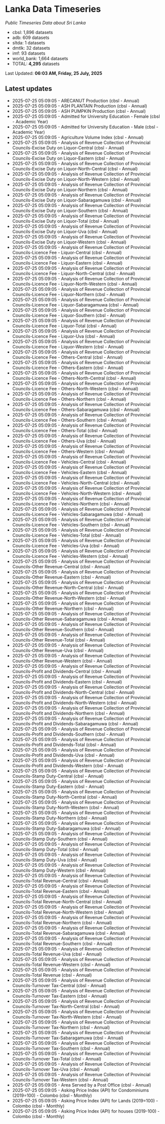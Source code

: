 # Lanka Data Timeseries
*Public Timeseries Data about Sri Lanka*

* cbsl: 1,896 datasets
* adb: 609 datasets
* sltda: 1 datasets
* dmtlk: 32 datasets
* imf: 93 datasets
* world_bank: 1,664 datasets
* TOTAL: **4,295** datasets

Last Updated: **06:03 AM, Friday, 25 July, 2025**

## Latest updates

* 2025-07-25 05:09:05 - ARECANUT Production (cbsl - Annual)
* 2025-07-25 05:09:05 - ASH PLANTAIN Production (cbsl - Annual)
* 2025-07-25 05:09:05 - ASH PUMPKIN Production (cbsl - Annual)
* 2025-07-25 05:09:05 - Admitted for University Education - Female (cbsl - Academic Year)
* 2025-07-25 05:09:05 - Admitted for University Education - Male (cbsl - Academic Year)
* 2025-07-25 05:09:05 - Agriculture Volume Index (cbsl - Annual)
* 2025-07-25 05:09:05 - Analysis of Revenue Collection of Provincial Councils-Excise Duty on Liquor-Central (cbsl - Annual)
* 2025-07-25 05:09:05 - Analysis of Revenue Collection of Provincial Councils-Excise Duty on Liquor-Eastern (cbsl - Annual)
* 2025-07-25 05:09:05 - Analysis of Revenue Collection of Provincial Councils-Excise Duty on Liquor-North-Central (cbsl - Annual)
* 2025-07-25 05:09:05 - Analysis of Revenue Collection of Provincial Councils-Excise Duty on Liquor-North-Western (cbsl - Annual)
* 2025-07-25 05:09:05 - Analysis of Revenue Collection of Provincial Councils-Excise Duty on Liquor-Northern (cbsl - Annual)
* 2025-07-25 05:09:05 - Analysis of Revenue Collection of Provincial Councils-Excise Duty on Liquor-Sabaragamuwa (cbsl - Annual)
* 2025-07-25 05:09:05 - Analysis of Revenue Collection of Provincial Councils-Excise Duty on Liquor-Southern (cbsl - Annual)
* 2025-07-25 05:09:05 - Analysis of Revenue Collection of Provincial Councils-Excise Duty on Liquor-Total (cbsl - Annual)
* 2025-07-25 05:09:05 - Analysis of Revenue Collection of Provincial Councils-Excise Duty on Liquor-Uva (cbsl - Annual)
* 2025-07-25 05:09:05 - Analysis of Revenue Collection of Provincial Councils-Excise Duty on Liquor-Western (cbsl - Annual)
* 2025-07-25 05:09:05 - Analysis of Revenue Collection of Provincial Councils-Licence Fee - Liquor-Central (cbsl - Annual)
* 2025-07-25 05:09:05 - Analysis of Revenue Collection of Provincial Councils-Licence Fee - Liquor-Eastern (cbsl - Annual)
* 2025-07-25 05:09:05 - Analysis of Revenue Collection of Provincial Councils-Licence Fee - Liquor-North-Central (cbsl - Annual)
* 2025-07-25 05:09:05 - Analysis of Revenue Collection of Provincial Councils-Licence Fee - Liquor-North-Western (cbsl - Annual)
* 2025-07-25 05:09:05 - Analysis of Revenue Collection of Provincial Councils-Licence Fee - Liquor-Northern (cbsl - Annual)
* 2025-07-25 05:09:05 - Analysis of Revenue Collection of Provincial Councils-Licence Fee - Liquor-Sabaragamuwa (cbsl - Annual)
* 2025-07-25 05:09:05 - Analysis of Revenue Collection of Provincial Councils-Licence Fee - Liquor-Southern (cbsl - Annual)
* 2025-07-25 05:09:05 - Analysis of Revenue Collection of Provincial Councils-Licence Fee - Liquor-Total (cbsl - Annual)
* 2025-07-25 05:09:05 - Analysis of Revenue Collection of Provincial Councils-Licence Fee - Liquor-Uva (cbsl - Annual)
* 2025-07-25 05:09:05 - Analysis of Revenue Collection of Provincial Councils-Licence Fee - Liquor-Western (cbsl - Annual)
* 2025-07-25 05:09:05 - Analysis of Revenue Collection of Provincial Councils-Licence Fee - Others-Central (cbsl - Annual)
* 2025-07-25 05:09:05 - Analysis of Revenue Collection of Provincial Councils-Licence Fee - Others-Eastern (cbsl - Annual)
* 2025-07-25 05:09:05 - Analysis of Revenue Collection of Provincial Councils-Licence Fee - Others-North-Central (cbsl - Annual)
* 2025-07-25 05:09:05 - Analysis of Revenue Collection of Provincial Councils-Licence Fee - Others-North-Western (cbsl - Annual)
* 2025-07-25 05:09:05 - Analysis of Revenue Collection of Provincial Councils-Licence Fee - Others-Northern (cbsl - Annual)
* 2025-07-25 05:09:05 - Analysis of Revenue Collection of Provincial Councils-Licence Fee - Others-Sabaragamuwa (cbsl - Annual)
* 2025-07-25 05:09:05 - Analysis of Revenue Collection of Provincial Councils-Licence Fee - Others-Southern (cbsl - Annual)
* 2025-07-25 05:09:05 - Analysis of Revenue Collection of Provincial Councils-Licence Fee - Others-Total (cbsl - Annual)
* 2025-07-25 05:09:05 - Analysis of Revenue Collection of Provincial Councils-Licence Fee - Others-Uva (cbsl - Annual)
* 2025-07-25 05:09:05 - Analysis of Revenue Collection of Provincial Councils-Licence Fee - Others-Western (cbsl - Annual)
* 2025-07-25 05:09:05 - Analysis of Revenue Collection of Provincial Councils-Licence Fee - Vehicles-Central (cbsl - Annual)
* 2025-07-25 05:09:05 - Analysis of Revenue Collection of Provincial Councils-Licence Fee - Vehicles-Eastern (cbsl - Annual)
* 2025-07-25 05:09:05 - Analysis of Revenue Collection of Provincial Councils-Licence Fee - Vehicles-North-Central (cbsl - Annual)
* 2025-07-25 05:09:05 - Analysis of Revenue Collection of Provincial Councils-Licence Fee - Vehicles-North-Western (cbsl - Annual)
* 2025-07-25 05:09:05 - Analysis of Revenue Collection of Provincial Councils-Licence Fee - Vehicles-Northern (cbsl - Annual)
* 2025-07-25 05:09:05 - Analysis of Revenue Collection of Provincial Councils-Licence Fee - Vehicles-Sabaragamuwa (cbsl - Annual)
* 2025-07-25 05:09:05 - Analysis of Revenue Collection of Provincial Councils-Licence Fee - Vehicles-Southern (cbsl - Annual)
* 2025-07-25 05:09:05 - Analysis of Revenue Collection of Provincial Councils-Licence Fee - Vehicles-Total (cbsl - Annual)
* 2025-07-25 05:09:05 - Analysis of Revenue Collection of Provincial Councils-Licence Fee - Vehicles-Uva (cbsl - Annual)
* 2025-07-25 05:09:05 - Analysis of Revenue Collection of Provincial Councils-Licence Fee - Vehicles-Western (cbsl - Annual)
* 2025-07-25 05:09:05 - Analysis of Revenue Collection of Provincial Councils-Other Revenue-Central (cbsl - Annual)
* 2025-07-25 05:09:05 - Analysis of Revenue Collection of Provincial Councils-Other Revenue-Eastern (cbsl - Annual)
* 2025-07-25 05:09:05 - Analysis of Revenue Collection of Provincial Councils-Other Revenue-North-Central (cbsl - Annual)
* 2025-07-25 05:09:05 - Analysis of Revenue Collection of Provincial Councils-Other Revenue-North-Western (cbsl - Annual)
* 2025-07-25 05:09:05 - Analysis of Revenue Collection of Provincial Councils-Other Revenue-Northern (cbsl - Annual)
* 2025-07-25 05:09:05 - Analysis of Revenue Collection of Provincial Councils-Other Revenue-Sabaragamuwa (cbsl - Annual)
* 2025-07-25 05:09:05 - Analysis of Revenue Collection of Provincial Councils-Other Revenue-Southern (cbsl - Annual)
* 2025-07-25 05:09:05 - Analysis of Revenue Collection of Provincial Councils-Other Revenue-Total (cbsl - Annual)
* 2025-07-25 05:09:05 - Analysis of Revenue Collection of Provincial Councils-Other Revenue-Uva (cbsl - Annual)
* 2025-07-25 05:09:05 - Analysis of Revenue Collection of Provincial Councils-Other Revenue-Western (cbsl - Annual)
* 2025-07-25 05:09:05 - Analysis of Revenue Collection of Provincial Councils-Profit and Dividends-Central (cbsl - Annual)
* 2025-07-25 05:09:05 - Analysis of Revenue Collection of Provincial Councils-Profit and Dividends-Eastern (cbsl - Annual)
* 2025-07-25 05:09:05 - Analysis of Revenue Collection of Provincial Councils-Profit and Dividends-North-Central (cbsl - Annual)
* 2025-07-25 05:09:05 - Analysis of Revenue Collection of Provincial Councils-Profit and Dividends-North-Western (cbsl - Annual)
* 2025-07-25 05:09:05 - Analysis of Revenue Collection of Provincial Councils-Profit and Dividends-Northern (cbsl - Annual)
* 2025-07-25 05:09:05 - Analysis of Revenue Collection of Provincial Councils-Profit and Dividends-Sabaragamuwa (cbsl - Annual)
* 2025-07-25 05:09:05 - Analysis of Revenue Collection of Provincial Councils-Profit and Dividends-Southern (cbsl - Annual)
* 2025-07-25 05:09:05 - Analysis of Revenue Collection of Provincial Councils-Profit and Dividends-Total (cbsl - Annual)
* 2025-07-25 05:09:05 - Analysis of Revenue Collection of Provincial Councils-Profit and Dividends-Uva (cbsl - Annual)
* 2025-07-25 05:09:05 - Analysis of Revenue Collection of Provincial Councils-Profit and Dividends-Western (cbsl - Annual)
* 2025-07-25 05:09:05 - Analysis of Revenue Collection of Provincial Councils-Stamp Duty-Central (cbsl - Annual)
* 2025-07-25 05:09:05 - Analysis of Revenue Collection of Provincial Councils-Stamp Duty-Eastern (cbsl - Annual)
* 2025-07-25 05:09:05 - Analysis of Revenue Collection of Provincial Councils-Stamp Duty-North-Central (cbsl - Annual)
* 2025-07-25 05:09:05 - Analysis of Revenue Collection of Provincial Councils-Stamp Duty-North-Western (cbsl - Annual)
* 2025-07-25 05:09:05 - Analysis of Revenue Collection of Provincial Councils-Stamp Duty-Northern (cbsl - Annual)
* 2025-07-25 05:09:05 - Analysis of Revenue Collection of Provincial Councils-Stamp Duty-Sabaragamuwa (cbsl - Annual)
* 2025-07-25 05:09:05 - Analysis of Revenue Collection of Provincial Councils-Stamp Duty-Southern (cbsl - Annual)
* 2025-07-25 05:09:05 - Analysis of Revenue Collection of Provincial Councils-Stamp Duty-Total (cbsl - Annual)
* 2025-07-25 05:09:05 - Analysis of Revenue Collection of Provincial Councils-Stamp Duty-Uva (cbsl - Annual)
* 2025-07-25 05:09:05 - Analysis of Revenue Collection of Provincial Councils-Stamp Duty-Western (cbsl - Annual)
* 2025-07-25 05:09:05 - Analysis of Revenue Collection of Provincial Councils-Total Revenue-Central (cbsl - Annual)
* 2025-07-25 05:09:05 - Analysis of Revenue Collection of Provincial Councils-Total Revenue-Eastern (cbsl - Annual)
* 2025-07-25 05:09:05 - Analysis of Revenue Collection of Provincial Councils-Total Revenue-North-Central (cbsl - Annual)
* 2025-07-25 05:09:05 - Analysis of Revenue Collection of Provincial Councils-Total Revenue-North-Western (cbsl - Annual)
* 2025-07-25 05:09:05 - Analysis of Revenue Collection of Provincial Councils-Total Revenue-Northern (cbsl - Annual)
* 2025-07-25 05:09:05 - Analysis of Revenue Collection of Provincial Councils-Total Revenue-Sabaragamuwa (cbsl - Annual)
* 2025-07-25 05:09:05 - Analysis of Revenue Collection of Provincial Councils-Total Revenue-Southern (cbsl - Annual)
* 2025-07-25 05:09:05 - Analysis of Revenue Collection of Provincial Councils-Total Revenue-Uva (cbsl - Annual)
* 2025-07-25 05:09:05 - Analysis of Revenue Collection of Provincial Councils-Total Revenue-Western (cbsl - Annual)
* 2025-07-25 05:09:05 - Analysis of Revenue Collection of Provincial Councils-Total Revenue (cbsl - Annual)
* 2025-07-25 05:09:05 - Analysis of Revenue Collection of Provincial Councils-Turnover Tax-Central (cbsl - Annual)
* 2025-07-25 05:09:05 - Analysis of Revenue Collection of Provincial Councils-Turnover Tax-Eastern (cbsl - Annual)
* 2025-07-25 05:09:05 - Analysis of Revenue Collection of Provincial Councils-Turnover Tax-North-Central (cbsl - Annual)
* 2025-07-25 05:09:05 - Analysis of Revenue Collection of Provincial Councils-Turnover Tax-North-Western (cbsl - Annual)
* 2025-07-25 05:09:05 - Analysis of Revenue Collection of Provincial Councils-Turnover Tax-Northern (cbsl - Annual)
* 2025-07-25 05:09:05 - Analysis of Revenue Collection of Provincial Councils-Turnover Tax-Sabaragamuwa (cbsl - Annual)
* 2025-07-25 05:09:05 - Analysis of Revenue Collection of Provincial Councils-Turnover Tax-Southern (cbsl - Annual)
* 2025-07-25 05:09:05 - Analysis of Revenue Collection of Provincial Councils-Turnover Tax-Total (cbsl - Annual)
* 2025-07-25 05:09:05 - Analysis of Revenue Collection of Provincial Councils-Turnover Tax-Uva (cbsl - Annual)
* 2025-07-25 05:09:05 - Analysis of Revenue Collection of Provincial Councils-Turnover Tax-Western (cbsl - Annual)
* 2025-07-25 05:09:05 - Area Served by a Post Office (cbsl - Annual)
* 2025-07-25 05:09:05 - Asking Price Index (API) for Condominiums (2019=100) - Colombo (cbsl - Monthly)
* 2025-07-25 05:09:05 - Asking Price Index (API) for Lands (2019=100) - Colombo (cbsl - Monthly)
* 2025-07-25 05:09:05 - Asking Price Index (API) for houses (2019-100) - Colombo (cbsl - Monthly)